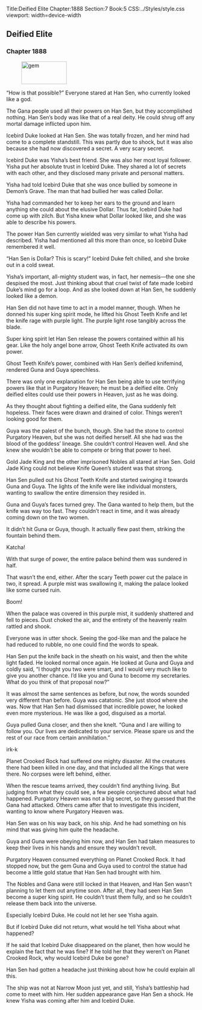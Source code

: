Title:Deified Elite 
Chapter:1888 
Section:7 
Book:5 
CSS:../Styles/style.css 
viewport: width=device-width
  
## Deified Elite
### Chapter 1888
  
<figure>
	<img src="../Images/gem.gif" alt="gem" id="gem" width="120" height="60" />
</figure>
  

  
“How is that possible?” Everyone stared at Han Sen, who currently looked like a god.

The Gana people used all their powers on Han Sen, but they accomplished nothing. Han Sen’s body was like that of a real deity. He could shrug off any mortal damage inflicted upon him.

Icebird Duke looked at Han Sen. She was totally frozen, and her mind had come to a complete standstill. This was partly due to shock, but it was also because she had now discovered a secret. A very scary secret.

Icebird Duke was Yisha’s best friend. She was also her most loyal follower. Yisha put her absolute trust in Icebird Duke. They shared a lot of secrets with each other, and they disclosed many private and personal matters.

Yisha had told Icebird Duke that she was once bullied by someone in Demon’s Grave. The man that had bullied her was called Dollar.

Yisha had commanded her to keep her ears to the ground and learn anything she could about the elusive Dollar. Thus far, Icebird Duke had come up with zilch. But Yisha knew what Dollar looked like, and she was able to describe his powers.

The power Han Sen currently wielded was very similar to what Yisha had described. Yisha had mentioned all this more than once, so Icebird Duke remembered it well.

“Han Sen is Dollar? This is scary!” Icebird Duke felt chilled, and she broke out in a cold sweat.

Yisha’s important, all-mighty student was, in fact, her nemesis—the one she despised the most. Just thinking about that cruel twist of fate made Icebird Duke’s mind go for a loop. And as she looked down at Han Sen, he suddenly looked like a demon.

Han Sen did not have time to act in a model manner, though. When he donned his super king spirit mode, he lifted his Ghost Teeth Knife and let the knife rage with purple light. The purple light rose tangibly across the blade.

Super king spirit let Han Sen release the powers contained within all his gear. Like the holy angel bone arrow, Ghost Teeth Knife activated its own power.

Ghost Teeth Knife’s power, combined with Han Sen’s deified knifemind, rendered Guna and Guya speechless.

There was only one explanation for Han Sen being able to use terrifying powers like that in Purgatory Heaven; he must be a deified elite. Only deified elites could use their powers in Heaven, just as he was doing.

As they thought about fighting a deified elite, the Gana suddenly felt hopeless. Their faces were drawn and drained of color. Things weren’t looking good for them.

Guya was the palest of the bunch, though. She had the stone to control Purgatory Heaven, but she was not deified herself. All she had was the blood of the goddess’ lineage. She couldn’t control Heaven well. And she knew she wouldn’t be able to compete or bring that power to heel.

Gold Jade King and the other imprisoned Nobles all stared at Han Sen. Gold Jade King could not believe Knife Queen’s student was that strong.

Han Sen pulled out his Ghost Teeth Knife and started swinging it towards Guna and Guya. The lights of the knife were like individual monsters, wanting to swallow the entire dimension they resided in.

Guna and Guya’s faces turned grey. The Gana wanted to help them, but the knife was way too fast. They couldn’t react in time, and it was already coming down on the two women.

It didn’t hit Guna or Guya, though. It actually flew past them, striking the fountain behind them.

Katcha!

With that surge of power, the entire palace behind them was sundered in half.

That wasn’t the end, either. After the scary Teeth power cut the palace in two, it spread. A purple mist was swallowing it, making the palace looked like some cursed ruin.

Boom!

When the palace was covered in this purple mist, it suddenly shattered and fell to pieces. Dust choked the air, and the entirety of the heavenly realm rattled and shook.

Everyone was in utter shock. Seeing the god-like man and the palace he had reduced to rubble, no one could find the words to speak.

Han Sen put the knife back in the sheath on his waist, and then the white light faded. He looked normal once again. He looked at Guna and Guya and coldly said, “I thought you two were smart, and I would very much like to give you another chance. I’d like you and Guna to become my secretaries. What do you think of that proposal now?”

It was almost the same sentences as before, but now, the words sounded very different than before. Guya was catatonic. She just stood where she was. Now that Han Sen had dismissed that incredible power, he looked even more mysterious. He was like a god, disguised as a mortal.

Guya pulled Guna closer, and then she knelt. “Guna and I are willing to follow you. Our lives are dedicated to your service. Please spare us and the rest of our race from certain annihilation.”

irk-k

Planet Crooked Rock had suffered one mighty disaster. All the creatures there had been killed in one day, and that included all the Kings that were there. No corpses were left behind, either.

When the rescue teams arrived, they couldn’t find anything living. But judging from what they could see, a few people conjectured about what had happened. Purgatory Heaven was not a big secret, so they guessed that the Gana had attacked. Others came after that to investigate this incident, wanting to know where Purgatory Heaven was.

Han Sen was on his way back, on his ship. And he had something on his mind that was giving him quite the headache.

Guya and Guna were obeying him now, and Han Sen had taken measures to keep their lives in his hands and ensure they wouldn’t revolt.

Purgatory Heaven consumed everything on Planet Crooked Rock. It had stopped now, but the gem Guna and Guya used to control the statue had become a little gold statue that Han Sen had brought with him.

The Nobles and Gana were still locked in that Heaven, and Han Sen wasn’t planning to let them out anytime soon. After all, they had seen Han Sen become a super king spirit. He couldn’t trust them fully, and so he couldn’t release them back into the universe.

Especially Icebird Duke. He could not let her see Yisha again.

But if Icebird Duke did not return, what would he tell Yisha about what happened?

If he said that Icebird Duke disappeared on the planet, then how would he explain the fact that he was fine? If he told her that they weren’t on Planet Crooked Rock, why would Icebird Duke be gone?

Han Sen had gotten a headache just thinking about how he could explain all this.

The ship was not at Narrow Moon just yet, and still, Yisha’s battleship had come to meet with him. Her sudden appearance gave Han Sen a shock. He knew Yisha was coming after him and Icebird Duke.